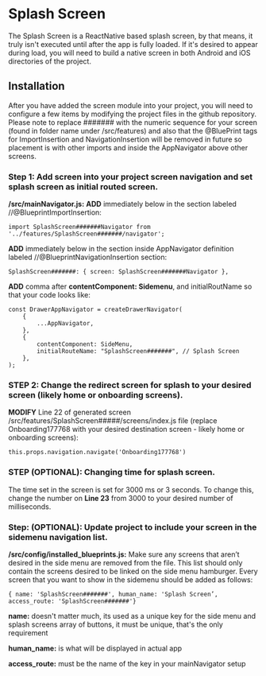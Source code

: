 # Splash Screen

The Splash Screen is a ReactNative based splash screen, by that means, it truly isn't executed until after the app
is fully loaded. If it's desired to appear during load, you will need to build a native screen in both Android and iOS
directories of the project.

## Installation

After you have added the screen module into your project, you will need to configure a few items by modifying the project
files in the github repository. Please note to replace ####### with the numeric sequence for your screen (found in folder name under /src/features) and also that the @BluePrint tags for ImportInsertion and NavigationInsertion will be removed in future so placement is with other imports and inside the AppNavigator above other screens.

### Step 1: Add screen into your project screen navigation and set splash screen as initial routed screen.

**/src/mainNavigator.js:**
**ADD** immediately below in the section labeled //@BlueprintImportInsertion:

`import SplashScreen#######Navigator from '../features/SplashScreen#######/navigator';`

**ADD** immediately below in the section inside AppNavigator definition labeled //@BlueprintNavigationInsertion section:

`SplashScreen#######: { screen: SplashScreen#######Navigator },`

**ADD** comma after **contentComponent: Sidemenu**, and initialRoutName so that your code looks like:

```
const DrawerAppNavigator = createDrawerNavigator(
    {
        ...AppNavigator,
    },
    {
        contentComponent: SideMenu,
        initialRouteName: "SplashScreen#######", // Splash Screen
    },
);
```

### STEP 2: Change the redirect screen for splash to your desired screen (likely home or onboarding screens).

**MODIFY** Line 22 of generated screen /src/features/SplashScreen#####/screens/index.js file (replace Onboarding177768 with your desired destination screen - likely home or onboarding screens):

`this.props.navigation.navigate('Onboarding177768')`

### STEP (OPTIONAL): Changing time for splash screen.

The time set in the screen is set for 3000 ms or 3 seconds. To change this, change the number on **Line 23** from 3000 to your desired number of milliseconds.

### Step: (OPTIONAL): Update project to include your screen in the sidemenu navigation list.

**/src/config/installed_blueprints.js:**
Make sure any screens that aren’t desired in the side menu are removed from the file. This list should only contain the screens desired to be linked on the side menu hamburger. Every screen that you want to show in the sidemenu should be added as follows:

`{ name: 'SplashScreen#######', human_name: 'Splash Screen’, access_route: 'SplashScreen#######'}`

**name:** doesn't matter much, its used as a unique key for the side menu and splash screens array of
buttons, it must be unique, that's the only requirement

**human_name:** is what will be displayed in actual app

**access_route:** must be the name of the key in your mainNavigator setup
